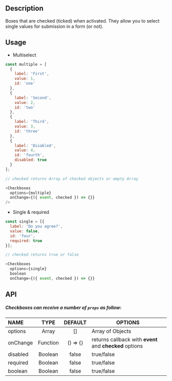 
## Description

Boxes that are checked (ticked) when activated. They allow you to select single values for submission in a form (or not).

## Usage

* Multiselect

```js
const multiple = [
  { 
    label: 'First', 
    value: 1, 
    id: 'one'
  },
  {
    label: 'Second', 
    value: 2, 
    id: 'two'
  },
  {
    label: 'Third', 
    value: 3, 
    id: 'three'
  },
  {
    label: 'Disabled', 
    value: 4, 
    id: 'fourth',
    disabled: true
  }
];

// checked returns Array of checked objects or empty Array

<Checkboxes 
  options={multiple} 
  onChange={({ event, checked }) => {}} 
/>
```

* Single & required

```js
const single = [{
  label: 'Do you agree?',
  value: false,
  id: 'four',
  required: true
}];

// checked returns true or false 

<Checkboxes 
  options={single} 
  boolean
  onChange={({ event, checked }) => {}}
```

## API

##### Checkboxes can receive a number of `props` as follow:


| NAME   | TYPE | DEFAULT | OPTIONS |
| :---  | :---:  | :---: | ------- |
| options | Array | []      | Array of Objects |
| onChange | Function | () => {}  | returns callback with **event** and **checked** options |
| disabled | Boolean | false      | true/false |
| required | Boolean | false      | true/false |
| boolean | Boolean | false      | true/false |


